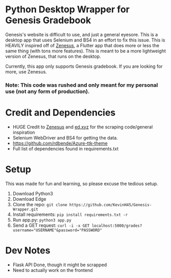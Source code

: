 # Python Desktop Wrapper for Genesis Gradebook

Genesis's website is difficult to use, and just a general eyesore. This is a desktop app that uses Selenium and BS4 in
an effort to fix this issue. This is HEAVILY inspired off of [Zenesus](https://github.com/Zenesus), a Flutter app that does more or less the same thing
(with tons more features). This is meant to be a more lightweight version of Zenesus, that runs on the desktop.

Currently, this app only supports Genesis gradebook. If you are looking for more, use Zenesus.
### Note: This code was rushed and only meant for my personal use (not any form of production).

# Credit and Dependencies
- HUGE Credit to [Zenesus](https://github.com/Zenesus) and [ed.xyz](https://github.com/EDED2314) for the scraping code/general inspiration
- Selenium WebDriver and BS4 for getting the data.
- https://github.com/rdbende/Azure-ttk-theme
- Full list of dependencies found in requirements.txt

# Setup

This was made for fun and learning, so please excuse the tedious setup.

1. Download Python3
2. Download Edge
3. Clone the repo: ```git clone https://github.com/KevinH45/Genesis-Wrapper.git```
4. Install requirements: ```pip install requirements.txt -r```
5. Run app.py: ```python3 app.py```
6. Send a GET request: ```curl -i -x GET localhost:5000/grades?username="USERNAME"&password="PASSWORD"```



# Dev Notes
- Flask API Done, though it might be scrapped
- Need to actually work on the frontend
